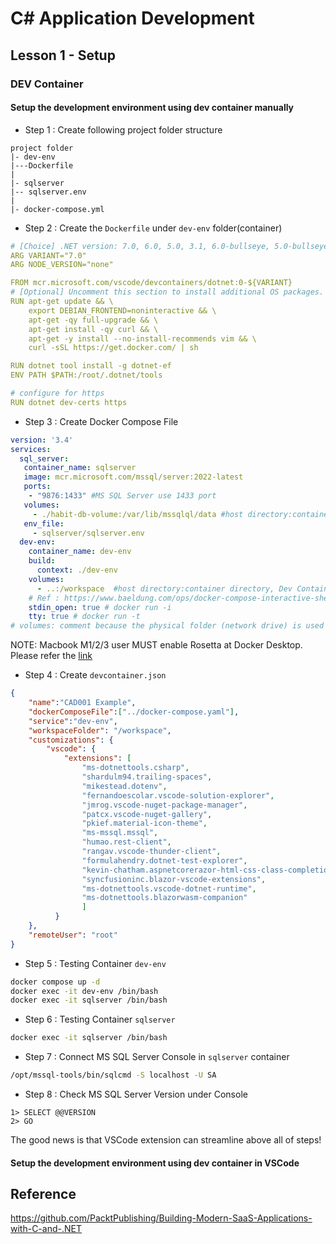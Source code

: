 # C# Application Development
## Lesson 1 - Setup
### DEV Container
<Content>

#### Setup the development environment using dev container manually
* Step 1 : Create following project folder structure
```
project folder
|- dev-env
|---Dockerfile
|
|- sqlserver
|-- sqlserver.env
|
|- docker-compose.yml
```

* Step 2 : Create the `Dockerfile` under `dev-env` folder(container)
```yml
# [Choice] .NET version: 7.0, 6.0, 5.0, 3.1, 6.0-bullseye, 5.0-bullseye, 3.1-bullseye, 6.0-focal, 5.0-focal, 3.1-focal
ARG VARIANT="7.0"
ARG NODE_VERSION="none"

FROM mcr.microsoft.com/vscode/devcontainers/dotnet:0-${VARIANT}
# [Optional] Uncomment this section to install additional OS packages.
RUN apt-get update && \
    export DEBIAN_FRONTEND=noninteractive && \
    apt-get -qy full-upgrade && \
    apt-get install -qy curl && \
    apt-get -y install --no-install-recommends vim && \
    curl -sSL https://get.docker.com/ | sh

RUN dotnet tool install -g dotnet-ef
ENV PATH $PATH:/root/.dotnet/tools

# configure for https
RUN dotnet dev-certs https
```

* Step 3 : Create Docker Compose File
```yml
version: '3.4'
services:
  sql_server:
   container_name: sqlserver
   image: mcr.microsoft.com/mssql/server:2022-latest
   ports:
    - "9876:1433" #MS SQL Server use 1433 port
   volumes:
     - ./habit-db-volume:/var/lib/mssqlql/data #host directory:container directory
   env_file:
     - sqlserver/sqlserver.env
  dev-env:
    container_name: dev-env
    build:
      context: ./dev-env
    volumes:
      - ..:/workspace  #host directory:container directory, Dev Container has set workspace directory is "workspace"
    # Ref : https://www.baeldung.com/ops/docker-compose-interactive-shell
    stdin_open: true # docker run -i
    tty: true # docker run -t
# volumes: comment because the physical folder (network drive) is used here. It can be maintained easily (even expand volumes and backup)
```
NOTE: Macbook M1/2/3 user MUST enable Rosetta at Docker Desktop. Please refer the [link](https://stackoverflow.com/questions/66662820/m1-docker-preview-and-keycloak-images-platform-linux-amd64-does-not-match-th)

* Step 4 : Create `devcontainer.json`
```json
{
    "name":"CAD001 Example",
    "dockerComposeFile":["../docker-compose.yaml"],
    "service":"dev-env",
    "workspaceFolder": "/workspace",
    "customizations": {
        "vscode": {
            "extensions": [
                "ms-dotnettools.csharp",
                "shardulm94.trailing-spaces",
                "mikestead.dotenv",
                "fernandoescolar.vscode-solution-explorer",
                "jmrog.vscode-nuget-package-manager",
                "patcx.vscode-nuget-gallery",
                "pkief.material-icon-theme",
                "ms-mssql.mssql",
                "humao.rest-client",
                "rangav.vscode-thunder-client",
                "formulahendry.dotnet-test-explorer",
                "kevin-chatham.aspnetcorerazor-html-css-class-completion",
                "syncfusioninc.blazor-vscode-extensions",
                "ms-dotnettools.vscode-dotnet-runtime",
                "ms-dotnettools.blazorwasm-companion"
                ]
          }
    },
    "remoteUser": "root"
}
```


* Step 5 : Testing Container `dev-env`
```bash
docker compose up -d
docker exec -it dev-env /bin/bash
docker exec -it sqlserver /bin/bash
```

* Step 6 : Testing Container `sqlserver`
```bash
docker exec -it sqlserver /bin/bash
```

* Step 7 : Connect MS SQL Server Console in `sqlserver` container
```bash
/opt/mssql-tools/bin/sqlcmd -S localhost -U SA
```

* Step 8 : Check MS SQL Server Version under Console
```shell
1> SELECT @@VERSION
2> GO
```

The good news is that VSCode extension can streamline above all of steps!
 
#### Setup the development environment using dev container in VSCode

## Reference
https://github.com/PacktPublishing/Building-Modern-SaaS-Applications-with-C-and-.NET
